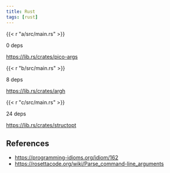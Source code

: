 ```yaml
---
title: Rust
tags: [rust]
---
```


{{< r "a/src/main.rs" >}}

0 deps

<https://lib.rs/crates/pico-args>

{{< r "b/src/main.rs" >}}

8 deps

<https://lib.rs/crates/argh>

{{< r "c/src/main.rs" >}}

24 deps

<https://lib.rs/crates/structopt>

## References

- <https://programming-idioms.org/idiom/162>
- <https://rosettacode.org/wiki/Parse_command-line_arguments>
